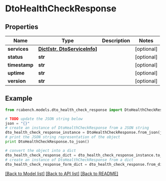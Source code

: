 # DtoHealthCheckResponse


## Properties

Name | Type | Description | Notes
------------ | ------------- | ------------- | -------------
**services** | [**Dict[str, DtoServiceInfo]**](DtoServiceInfo.md) |  | [optional] 
**status** | **str** |  | [optional] 
**timestamp** | **str** |  | [optional] 
**uptime** | **str** |  | [optional] 
**version** | **str** |  | [optional] 

## Example

```python
from rcabench.models.dto_health_check_response import DtoHealthCheckResponse

# TODO update the JSON string below
json = "{}"
# create an instance of DtoHealthCheckResponse from a JSON string
dto_health_check_response_instance = DtoHealthCheckResponse.from_json(json)
# print the JSON string representation of the object
print DtoHealthCheckResponse.to_json()

# convert the object into a dict
dto_health_check_response_dict = dto_health_check_response_instance.to_dict()
# create an instance of DtoHealthCheckResponse from a dict
dto_health_check_response_form_dict = dto_health_check_response.from_dict(dto_health_check_response_dict)
```
[[Back to Model list]](../README.md#documentation-for-models) [[Back to API list]](../README.md#documentation-for-api-endpoints) [[Back to README]](../README.md)


